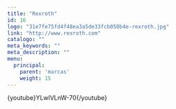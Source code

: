 ```yaml
---
title: "Rexroth"
id: 16
logo: "31e7fe75fd4f48ea3a5de33fcb050b4e-rexroth.jpg"
link: "http://www.rexroth.com"
catalogo: ""
meta_keywords: ""
meta_description: ""
menu:
  principal:
    parent: 'marcas'
    weight: 15
---
```

<p>{youtube}YLwlVLnW-70{/youtube}</p>